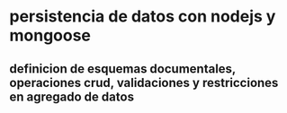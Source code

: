 # persistencia de datos con nodejs y mongoose


## definicion de esquemas documentales, operaciones crud, validaciones y restricciones en agregado de datos 
